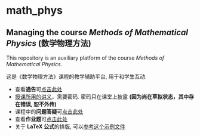 # math_phys
## Managing the course *Methods of Mathematical Physics* (数学物理方法)

This repository is an auxiliary platform of the course *Methods of Mathematical
Physics*.

这是《数学物理方法》课程的教学辅助平台, 用于和学生互动.

- 查看**通告**可[点击此处](announcement.md)
- [授课所用的讲义](methods_math_phys.pdf.zip)，需要密码.  密码只在课堂上披露 **(因为尚在草拟状态，其中存在错误, 恕不外传)**
- 课程中的**问题答疑**可[点击此处](questions.md)
- 查看**作业题**可[点击此处](exercises.md)
- 关于 **LaTeX 公式**的排版, 可以[参考这个示例文件](LaTeX-examples.md)
